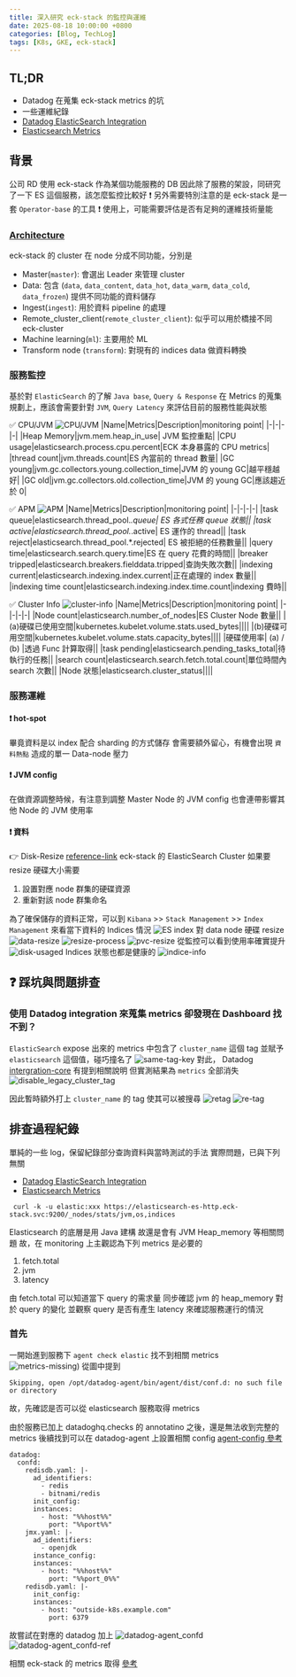 ```yaml
---
title: 深入研究 eck-stack 的監控與運維
date: 2025-08-18 10:00:00 +0800
categories: [Blog, TechLog]
tags: [K8s, GKE, eck-stack]
---
```


## TL;DR
- Datadog 在蒐集 eck-stack metrics 的坑
- 一些運維紀錄
- [Datadog ElasticSearch Integration](https://docs.datadoghq.com/integrations/elasticsearch/?tab=host#data-collected)
- [Elasticsearch Metrics](https://www.elastic.co/docs/api/doc/elasticsearch/operation/operation-nodes-stats)

## 背景
公司 RD 使用 eck-stack 作為某個功能服務的 DB
因此除了服務的架設，同研究了一下 ES 這個服務，該怎麼監控比較好
❗ 另外需要特別注意的是 eck-stack 是一套 `Operator-base` 的工具
❗ 使用上，可能需要評估是否有足夠的運維技術量能


### [Architecture](https://www.elastic.co/docs/deploy-manage/distributed-architecture/clusters-nodes-shards/node-roles)
eck-stack 的 cluster 在 node 分成不同功能，分別是
- Master(`master`): 會選出 Leader 來管理 cluster
- Data: 包含 (`data`, `data_content`, `data_hot`, `data_warm`, `data_cold`, `data_frozen`) 提供不同功能的資料儲存
- Ingest(`ingest`): 用於資料 pipeline 的處理
- Remote_cluster_client(`remote_cluster_client`): 似乎可以用於橋接不同 eck-cluster
- Machine learning(`ml`): 主要用於 ML
- Transform node (`transform`): 對現有的 indices data 做資料轉換

### 服務監控
基於對 `ElasticSearch` 的了解 `Java base`, `Query & Response`
在 Metrics 的蒐集規劃上，應該會需要針對 `JVM`, `Query Latency` 來評估目前的服務性能與狀態

✅ CPU/JVM
![CPU/JVM](../assets/post/deepdive-eck-stack/monitoring_cpu-jvm.png)
|Name|Metrics|Description|monitoring point|
|-|-|-|-|
|Heap Memory|jvm.mem.heap_in_use| JVM 監控重點|
|CPU usage|elasticsearch.process.cpu.percent|ECK 本身暴露的 CPU metrics|
|thread count|jvm.threads.count|ES 內當前的 thread 數量|
|GC young|jvm.gc.collectors.young.collection_time|JVM 的 young GC|越平穩越好|
|GC old|jvm.gc.collectors.old.collection_time|JVM 的 young GC|應該趨近於 0|

✅ APM
![APM](../assets/post/deepdive-eck-stack/monitoring_apm.png)
|Name|Metrics|Description|monitoring point|
|-|-|-|-|
|task queue|elasticsearch.thread_pool.*.queue| ES 各式任務 queue 狀態||
|task active|elasticsearch.thread_pool.*.active| ES 運作的 thread||
|task reject|elasticsearch.thread_pool.*.rejected| ES 被拒絕的任務數量||
|query time|elasticsearch.search.query.time|ES 在 query 花費的時間||
|breaker tripped|elasticsearch.breakers.fielddata.tripped|查詢失敗次數||
|indexing current|elasticsearch.indexing.index.current|正在處理的 index 數量||
|indexing time count|elasticsearch.indexing.index.time.count|indexing 費時||

✅ Cluster Info
![cluster-info](../assets/post/deepdive-eck-stack/monitoring_cluster-info.png)
|Name|Metrics|Description|monitoring point|
|-|-|-|-|
|Node count|elasticsearch.number_of_nodes|ES Cluster Node 數量||
|(a)硬碟已使用空間|kubernetes.kubelet.volume.stats.used_bytes||||
|(b)硬碟可用空間|kubernetes.kubelet.volume.stats.capacity_bytes||||
|硬碟使用率| (a) / (b) |透過 Func 計算取得||
|task pending|elasticsearch.pending_tasks_total|待執行的任務||
|search count|elasticsearch.search.fetch.total.count|單位時間內 search 次數||
|Node 狀態|elasticsearch.cluster_status||||

### 服務運維
#### ❗ hot-spot
畢竟資料是以 index 配合 sharding 的方式儲存
會需要額外留心，有機會出現 `資料熱點` 造成的單一 Data-node 壓力

#### ❗ JVM config
在做資源調整時候，有注意到調整 Master Node 的 JVM config
也會連帶影響其他 Node 的 JVM 使用率

#### ❗ 資料
👉 Disk-Resize [reference-link](https://discuss.elastic.co/t/resize-disk-of-a-stateful-set/219758)
eck-stack 的 ElasticSearch Cluster 如果要 resize 硬碟大小需要
1. 設置對應 node 群集的硬碟資源
2. 重新對該 node 群集命名

為了確保儲存的資料正常，可以到 `Kibana` >> `Stack Management` >> `Index Management` 來看當下資料的 Indices 情況
![ES index](../assets/post/deepdive-eck-stack/es-index.png)
對 data node 硬碟 resize
![data-resize](../assets/post/deepdive-eck-stack/data-resize.png)
![resize-process](../assets/post/deepdive-eck-stack/resize-process.png)
![pvc-resize](../assets/post/deepdive-eck-stack/pvc-resize.png)
從監控可以看到使用率確實提升
![disk-usaged](../assets/post/deepdive-eck-stack/disk-usaged.png)
Indices 狀態也都是健康的
![indice-info](../assets/post/deepdive-eck-stack/indice-info.png)



## ❓ 踩坑與問題排查

### 使用 Datadog integration 來蒐集 metrics 卻發現在 Dashboard 找不到？
`ElasticSearch` expose 出來的 metrics 中包含了 `cluster_name` 這個 tag
並賦予 `elasticsearch` 這個值，碰巧撞名了
![same-tag-key](../assets/post/deepdive-eck-stack/same-tag-key.png)
對此， Datadog [intergration-core](https://github.com/DataDog/integrations-core/blob/master/elastic/datadog_checks/elastic/data/conf.yaml.example#L135) 有提到相關說明
但實測結果為 `metrics` 全部消失
![disable_legacy_cluster_tag](../assets/post/deepdive-eck-stack/disable_legacy_cluster_tag.png)

因此暫時額外打上 `cluster_name` 的 tag 使其可以被搜尋
![retag](../assets/post/deepdive-eck-stack/retag.png)
![re-tag](../assets/post/deepdive-eck-stack/re-tag.png)


## 排查過程紀錄
單純的一些 log，保留紀錄部分查詢資料與當時測試的手法
實際問題，已與下列無關

- [Datadog ElasticSearch Integration](https://docs.datadoghq.com/integrations/elasticsearch/?tab=host#data-collected)
- [Elasticsearch Metrics](https://www.elastic.co/docs/api/doc/elasticsearch/operation/operation-nodes-stats)

```
 curl -k -u elastic:xxx https://elasticsearch-es-http.eck-stack.svc:9200/_nodes/stats/jvm,os,indices
```
Elasticsearch 的底層是用 Java 建構
故還是會有 JVM Heap_memory 等相關問題
故，在 monitoring 上主觀認為下列 metrics 是必要的
1. fetch.total
2. jvm
3. latency

由 fetch.total 可以知道當下 query 的需求量
同步確認 jvm 的 heap_memory 對於 query 的變化
並觀察 query 是否有產生 latency
來確認服務運行的情況

### 首先

一開始進到服務下 `agent check elastic` 找不到相關 metrics
![metrics-missing](../assets/post/deepdive-eck-stack/metrics-missing.png))
從圖中提到
```
Skipping, open /opt/datadog-agent/bin/agent/dist/conf.d: no such file or directory
```

故，先確認是否可以從 elasticsearch 服務取得 metrics

由於服務已加上 datadoghq.checks 的 annotatino 之後，還是無法收到完整的 metrics
後續找到可以在 datadog-agent 上設置相關 config
[agent-config 參考](https://github.com/DataDog/helm-charts/blob/main/charts/datadog/README.md#confd-and-checksd)
```
datadog:
  confd:
    redisdb.yaml: |-
      ad_identifiers:
        - redis
        - bitnami/redis
      init_config:
      instances:
        - host: "%%host%%"
          port: "%%port%%"
    jmx.yaml: |-
      ad_identifiers:
        - openjdk
      instance_config:
      instances:
        - host: "%%host%%"
          port: "%%port_0%%"
    redisdb.yaml: |-
      init_config:
      instances:
        - host: "outside-k8s.example.com"
          port: 6379
```

故嘗試在對應的 datadog 加上
![datadog-agent_confd](../assets/post/deepdive-eck-stack/datadog-agent_confd.png)
![datadog-agent_confd-ref](../assets/post/deepdive-eck-stack/datadog-agent_confd-ref.png)

相關 eck-stack 的 metrics 取得 [參考](https://www.elastic.co/docs/api/doc/elasticsearch/operation/operation-nodes-stats?utm_source=chatgpt.com)
